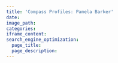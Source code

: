 ```yaml
---
title: 'Compass Profiles: Pamela Barker'
date:
image_path:
categories:
iframe_content:
search_engine_optimization:
  page_title:
  page_description:
---
```

